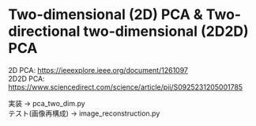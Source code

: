 # Two-dimensional (2D) PCA & Two-directional two-dimensional (2D2D) PCA 
2D PCA: https://ieeexplore.ieee.org/document/1261097  
2D2D PCA: https://www.sciencedirect.com/science/article/pii/S0925231205001785

実装 -> pca_two_dim.py  
テスト(画像再構成) -> image_reconstruction.py